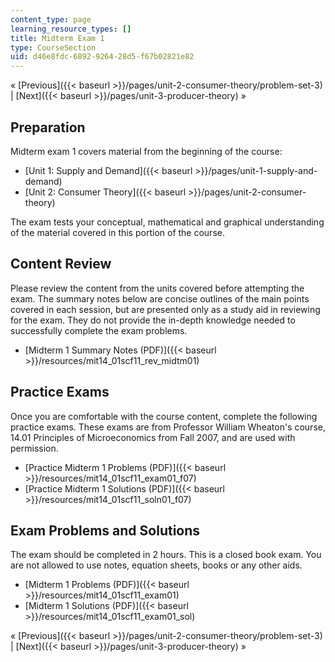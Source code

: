```yaml
---
content_type: page
learning_resource_types: []
title: Midterm Exam 1
type: CourseSection
uid: d46e8fdc-6892-9264-28d5-f67b02821e82
---
```


« [Previous]({{< baseurl >}}/pages/unit-2-consumer-theory/problem-set-3) | [Next]({{< baseurl >}}/pages/unit-3-producer-theory) »

Preparation
-----------

Midterm exam 1 covers material from the beginning of the course:

*   [Unit 1: Supply and Demand]({{< baseurl >}}/pages/unit-1-supply-and-demand)
*   [Unit 2: Consumer Theory]({{< baseurl >}}/pages/unit-2-consumer-theory)

The exam tests your conceptual, mathematical and graphical understanding of the material covered in this portion of the course.

Content Review
--------------

Please review the content from the units covered before attempting the exam. The summary notes below are concise outlines of the main points covered in each session, but are presented only as a study aid in reviewing for the exam. They do not provide the in-depth knowledge needed to successfully complete the exam problems.

*   [Midterm 1 Summary Notes (PDF)]({{< baseurl >}}/resources/mit14_01scf11_rev_midtm01)

Practice Exams
--------------

Once you are comfortable with the course content, complete the following practice exams. These exams are from Professor William Wheaton's course, 14.01 Principles of Microeconomics from Fall 2007, and are used with permission.

*   [Practice Midterm 1 Problems (PDF)]({{< baseurl >}}/resources/mit14_01scf11_exam01_f07)
*   [Practice Midterm 1 Solutions (PDF)]({{< baseurl >}}/resources/mit14_01scf11_soln01_f07)

Exam Problems and Solutions
---------------------------

The exam should be completed in 2 hours. This is a closed book exam. You are not allowed to use notes, equation sheets, books or any other aids.

*   [Midterm 1 Problems (PDF)]({{< baseurl >}}/resources/mit14_01scf11_exam01)
*   [Midterm 1 Solutions (PDF)]({{< baseurl >}}/resources/mit14_01scf11_exam01_sol)

« [Previous]({{< baseurl >}}/pages/unit-2-consumer-theory/problem-set-3) | [Next]({{< baseurl >}}/pages/unit-3-producer-theory) »